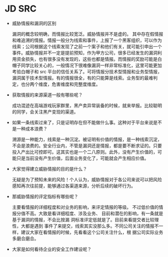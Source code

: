 # JD SRC

<!--last modify: 20230828-->



- 威胁情报和漏洞的区别

  漏洞的概念较明确，而情报比较宽泛。威胁情报并不是虚的。 其中存在假情报和难追溯的情报。情报一般分为线索和事件，上报了一个黑客组织，可以作为线索；公司根据这个线索发现了之前一个案子和他们有关，就可能引申出一个事件。威胁情报并不一定是提前预知，作为甲方公司，很多已经发生的漏洞利用资金损失，也有很多没有发现的，这些也都是情报。而情报的奖励可能是白帽子同学比较关心的，一般情况下很难像漏洞一样非常标准化，这里可能更加考验白帽子和 src 平台的信任关系了。可将情报分技术型情报和业务型情报，漏洞属于技术型情报。有的情报很全，有的只能算是线索。业务型的最难判定，也分两个维度，危害维度和完整度维度。

- 获取情报的来源渠道一般有哪些呢？

  成功混迹在高端游戏玩家群里，黑产卖异常装备的时候，就来举报。比较聪明的同学，会关注黑产变现的渠道。

- 如果一条线索过来了，只是证明存在但不能做什么事。这种对于平台来说是不是一种成本浪费？

  溯源是一种能力，线索是一种沉淀。被证明有价值的情报，是一种线索沉淀，不会是浪费的。安全行业内，不管是漏洞还是情报，都是要不断求证的。只要投入产出比可控即可。这其实也是一个二八原则。此外，没有产生价值的，可能只是当前没有产生价值，后面业务变化了，可能就会产生相应价值。

- 大家觉得建立威胁情报的目的是什么？

  无疑是为了预知未来的风险！个人认为，威胁情报对于各公司来说可以把风险感知再次往前提，能够通过各渠道来源，分析后续的破坏行为。

- 那威胁情报的评定指标有哪些呢？

  主要看情报的详细程度和对业务的影响，来评定情报的等级。 不过低价值的情报分值不高。大致是看详细程度、涉及业务、 目前和潜在的影响，有一条就是基于漏洞的情报，不会比按漏 洞标准评定低就是了。目前来看提交者比较理性，大都是遇到 事件了来提交，线索其实没那么多。不同公司关注的情报不一 样，建议大家在看情报的时候，先看看这个公司关注什么，根 据公司实际业务多磨合磨合。

- 大家是如何看待企业的安全工作建设呢？

  
